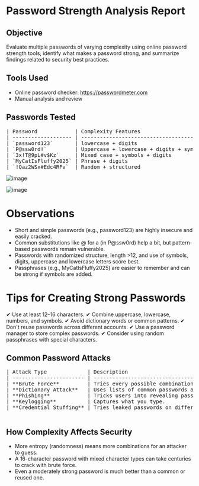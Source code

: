 # Password Strength Analysis Report
## Objective
Evaluate multiple passwords of varying complexity using online password strength tools, identify what makes a password strong, and summarize findings related to security best practices.

## Tools Used
 - Online password checker: https://passwordmeter.com
 - Manual analysis and review


## Passwords Tested
<pre>
| Password            | Complexity Features                     | PasswordMeter Score | Feedback                                |
| ------------------- | --------------------------------------- | ------------------- | --------------------------------------- |
| `password123`       | lowercase + digits                      | 43% (Weak)          | Too short, common word, no symbols      |
| `P@ssw0rd!`         | Uppercase + lowercase + digits + symbol | 70% (Moderate)      | Better structure, but still predictable |
| `3x!T@9pL#v$Kz`     | Mixed case + symbols + digits           | 100% (Strong)       | Excellent length and complexity         |
| `MyCatIsFluffy2025` | Phrase + digits                         | 55% (Moderate)      | Good length but lacks symbol complexity |
| `!Qaz2WSx#Edc4RFv`  | Random + structured                     | 100% (Strong)       | High entropy, secure                    |
</pre>

![image](https://github.com/user-attachments/assets/beba636f-36f4-437a-bd80-e07f98b424a5)

![image](https://github.com/user-attachments/assets/e0ca522b-3fda-4082-b187-0f1ca32749f7)

# Observations
 - Short and simple passwords (e.g., password123) are highly insecure and easily cracked.
 - Common substitutions like @ for a (in P@ssw0rd) help a bit, but pattern-based passwords remain vulnerable.
 - Passwords with randomized structure, length >12, and use of symbols, digits, uppercase and lowercase letters score best.
 - Passphrases (e.g., MyCatIsFluffy2025) are easier to remember and can be strong if symbols are added.

#  Tips for Creating Strong Passwords
✔ Use at least 12–16 characters.
✔ Combine uppercase, lowercase, numbers, and symbols.
✔ Avoid dictionary words or common patterns.
✔ Don't reuse passwords across different accounts.
✔ Use a password manager to store complex passwords.
✔ Consider using random passphrases with special characters.


## Common Password Attacks
<pre>
| Attack Type             | Description                                                    |
| ----------------------- | -------------------------------------------------------------- |
| **Brute Force**         | Tries every possible combination; weak passwords fall quickly. |
| **Dictionary Attack**   | Uses lists of common passwords and variations.                 |
| **Phishing**            | Tricks users into revealing passwords.                         |
| **Keylogging**          | Captures what you type.                                        |
| **Credential Stuffing** | Tries leaked passwords on different accounts.                  |

</pre>

## How Complexity Affects Security
 - More entropy (randomness) means more combinations for an attacker to guess.
 - A 16-character password with mixed character types can take centuries to crack with brute force.
 - Even a moderately strong password is much better than a common or reused one.
